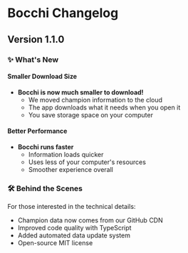 # Bocchi Changelog

## Version 1.1.0

### ✨ What's New

#### Smaller Download Size

- **Bocchi is now much smaller to download!**
  - We moved champion information to the cloud
  - The app downloads what it needs when you open it
  - You save storage space on your computer

#### Better Performance

- **Bocchi runs faster**
  - Information loads quicker
  - Uses less of your computer's resources
  - Smoother experience overall

### 🛠️ Behind the Scenes

For those interested in the technical details:

- Champion data now comes from our GitHub CDN
- Improved code quality with TypeScript
- Added automated data update system
- Open-source MIT license
